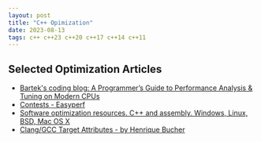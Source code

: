 ```yaml
---
layout: post
title: "C++ Opimization"
date: 2023-08-13
tags: c++ c++23 c++20 c++17 c++14 c++11
---
```


## Selected Optimization Articles
* [Bartek&#39;s coding blog: A Programmer’s Guide to Performance Analysis &amp; Tuning on Modern CPUs](https://www.bfilipek.com/2019/11/perfguidecpu.html?m=1)
* [Contests - Easyperf](https://easyperf.net/contest/)
* [Software optimization resources. C++ and assembly. Windows, Linux, BSD, Mac OS X](https://www.agner.org/optimize/)
* [Clang/GCC Target Attributes - by Henrique Bucher](https://lucisqr.substack.com/p/clanggcc-target-attributes)
